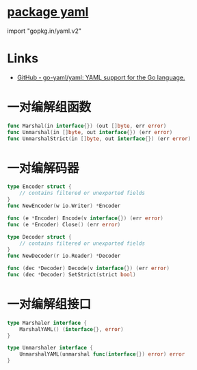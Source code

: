# [package yaml](https://godoc.org/gopkg.in/yaml.v2)

import "gopkg.in/yaml.v2"

# Links

* [GitHub - go-yaml/yaml: YAML support for the Go language.](https://github.com/go-yaml/yaml)

# 一对编解组函数

```go
func Marshal(in interface{}) (out []byte, err error)
func Unmarshal(in []byte, out interface{}) (err error)
func UnmarshalStrict(in []byte, out interface{}) (err error)
```

# 一对编解码器

```go
type Encoder struct {
    // contains filtered or unexported fields
}
func NewEncoder(w io.Writer) *Encoder

func (e *Encoder) Encode(v interface{}) (err error)
func (e *Encoder) Close() (err error)

type Decoder struct {
    // contains filtered or unexported fields
}
func NewDecoder(r io.Reader) *Decoder

func (dec *Decoder) Decode(v interface{}) (err error)
func (dec *Decoder) SetStrict(strict bool)
```

# 一对编解组接口

```go
type Marshaler interface {
    MarshalYAML() (interface{}, error)
}

type Unmarshaler interface {
    UnmarshalYAML(unmarshal func(interface{}) error) error
}
